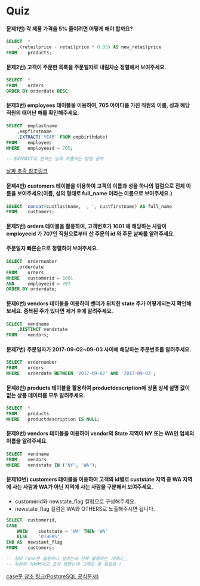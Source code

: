 # Quiz

#### 문제1번) 각 제품 가격을 5% 줄이려면 어떻게 해야 할까요?
```SQL
SELECT 	*
	,(retailprice - retailprice * 0.05) AS new_retailprice
FROM 	products;
```

#### 문제2번) 고객이 주문한 목록을 주문일자로 내림차순 정렬해서 보여주세요.
```SQL
SELECT 	*
FROM 	orders
ORDER BY orderdate DESC;
```

#### 문제3번) employees 테이블을 이용하여, 705 아이디를 가진 직원의 이름, 성과 해당 직원의 태어난 해를 확인해주세요.
```SQL
SELECT 	emplastname
	,empfirstname
	,EXTRACT('YEAR' FROM empbirthdate)
FROM 	employees
WHERE 	employeeid = 705;

-- EXTRACT로 원하는 날짜 추출하는 방법 공부
```
[날짜 추출 참조링크](https://sas-study.tistory.com/387)

#### 문제4번) customers 테이블을 이용하여 고객의 이름과 성을 하나의 컬럼으로 전체 이름을 보여주세요(이름, 성의 형태로 full_name 이라는 이름으로 보여주세요.)
```SQL
SELECT 	concat(custlastname, ', ', custfirstname) AS full_name
FROM 	customers;
```

#### 문제5번) orders 테이블을 활용하여, 고객번호가 1001 에 해당하는 사람이 employeeid 가 707인 직원으로부터  산 주문의 id 와 주문 날짜를 알려주세요.
#### 주문일자 빠른순으로 정렬하여 보여주세요.
```SQL
SELECT 	ordernumber
	,orderdate
FROM	orders
WHERE 	customerid = 1001
AND 	employeeid = 707
ORDER BY orderdate;
```

#### 문제6번) vendors 테이블을 이용하여 벤더가 위치한 state 주가 어떻게되는지 확인해보세요. 중복된 주가 있다면 제거 후에 알려주세요.
```SQL
SELECT 	vendname
	,DISTINCT vendstate
FROM	vendors;
```

#### 문제7번) 주문일자가 2017-09-02~09-03 사이에 해당하는 주문번호를 알려주세요.
```SQL
SELECT 	ordernumber
FROM 	orders
WHERE 	orderdate BETWEEN '2017-09-02' AND '2017-09-03';
```

#### 문제8번) products 테이블을 활용하여 productdescription에 상품 상세 설명 값이 없는 상품 데이터를 모두 알려주세요.
```SQL
SELECT 	*
FROM 	products
WHERE 	productdescription IS NULL;
```

#### 문제9번) vendors 테이블을 이용하여 vendor의 State 지역이 NY 또는 WA인 업체의 이름을 알려주세요.
```SQL
SELECT 	vendname
FROM 	vendors
WHERE 	vendstate IN ('NY', 'WA');
```

#### 문제10번) customers 테이블을 이용하여 고객의 id별로 custstate 지역 중 WA 지역에 사는 사람과 WA가 아닌 지역에 사는 사람을 구분해서 보여주세요.
* customerid와 newstate_flag 컬럼으로 구성해주세요.
* newstate_flag 컬럼은 WA와 OTHERS로 노출해주시면 됩니다.
```SQL
SELECT 	customerid,
CASE
	WHEN	custstate = 'WA' THEN 'WA'
	ELSE 	'OTHERS'
END AS 	newstaet_flag
FROM 	customers;

-- 설마 case문 활용하나 싶었는데 진짜 활용하는 거였다,,
-- 처음에 어버버하고 조금 해맸는데 그래도 잘 풀었음 !
```
[case문 참조 링크(PostgreSQL 공식문서)](https://runebook.dev/ko/docs/postgresql/functions-conditional#FUNCTIONS-CASE)
